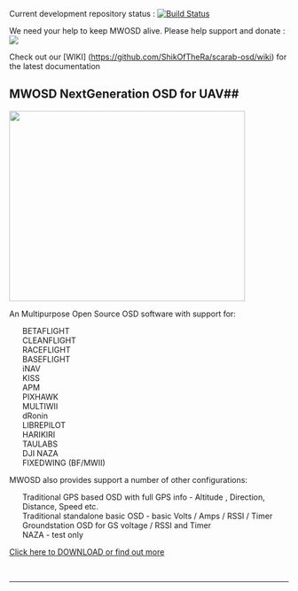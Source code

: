 Current development repository status : [![Build Status](https://travis-ci.org/ShikOfTheRa/scarab-osd.svg?branch=master)](https://travis-ci.org/ShikOfTheRa/scarab-osd) 		

We need your help to keep MWOSD alive. Please help support and donate : [![](https://www.paypalobjects.com/en_GB/i/btn/btn_donate_SM.gif)](https://www.paypal.com/cgi-bin/webscr?cmd=_donations&business=EBS76N8F426G2&lc=GB&item_name=MW%2dOSD&item_number=R1%2e3&currency_code=GBP&bn=PP%2dDonationsBF%3abtn_donate_SM%2egif%3aNonHosted)

Check out our [WIKI] (https://github.com/ShikOfTheRa/scarab-osd/wiki) for the latest documentation
##
## MWOSD NextGeneration OSD for UAV##

<a href='http://www.youtube.com/watch?feature=player_embedded&v=FCIyhbT1kK0' target='_blank'><img src='http://img.youtube.com/vi/FCIyhbT1kK0/0.jpg' width='425' height=344 /></a><br>

An Multipurpose Open Source OSD software with support for:
<ul class="task-list">
<li>BETAFLIGHT</li>
<li>CLEANFLIGHT</li>
<li>RACEFLIGHT</li>
<li>BASEFLIGHT</li>
<li>iNAV</li>
<li>KISS</li>
<li>APM</li>
<li>PIXHAWK</li>
<li>MULTIWII</li>
<li>dRonin</li>
<li>LIBREPILOT</li>
<li>HARIKIRI</li>
<li>TAULABS</li>
<li>DJI NAZA</li>
<li>FIXEDWING (BF/MWII)</li>
</ul>
MWOSD also provides support a number of other configurations: 
<ul class="task-list">
<li>Traditional GPS based OSD with full GPS info - Altitude , Direction, Distance, Speed etc.</li>
<li>Traditional standalone basic OSD - basic Volts / Amps / RSSI / Timer</li>
<li>Groundstation OSD for GS voltage / RSSI and Timer</li>
<li>NAZA - test only</li>
</ul>

<a href='http://www.mwosd.com' target='_blank'>Click here to DOWNLOAD or find out more</a><br>

<br>
<hr />

